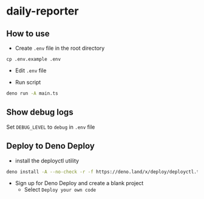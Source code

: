 # daily-reporter

## How to use

- Create `.env` file in the root directory

```shq
cp .env.example .env
```

- Edit `.env` file

- Run script

```sh
deno run -A main.ts
```

## Show debug logs

Set `DEBUG_LEVEL` to `debug` in `.env` file

## Deploy to Deno Deploy

- install the deployctl utility

```sh
deno install -A --no-check -r -f https://deno.land/x/deploy/deployctl.ts
```

- Sign up for Deno Deploy and create a blank project
  - Select `Deploy your own code`
